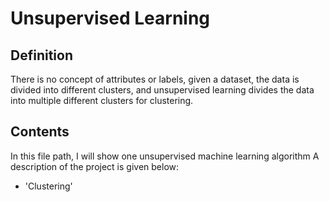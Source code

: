 # Unsupervised Learning

## Definition
There is no concept of attributes or labels, given a dataset, the data is divided into different clusters, and unsupervised learning divides the data into multiple different clusters for clustering.
## Contents
In this file path, I will show one unsupervised machine learning algorithm  A description of the project is given below:
- 'Clustering'
